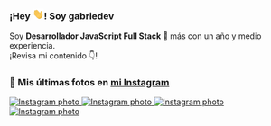 <h3>¡Hey <img src="https://raw.githubusercontent.com/ABSphreak/ABSphreak/master/gifs/Hi.gif" width="20px" decondig="async">! Soy gabriedev</h3>

<p>Soy <strong>Desarrollador JavaScript Full Stack 🚀</strong> más con un año y medio experiencia.<br />¡Revisa mi contenido 👇!</p>

### 📸 Mis últimas fotos en [mi Instagram](https://instagram.com/gabrie.dev)


<a href='https://instagram.com/p/CtruQitPJU1' target='_blank'>
  <img width='20%' src='https://scontent-lhr8-1.cdninstagram.com/v/t51.2885-15/354557634_595647665883083_2498794285121939883_n.jpg?stp=dst-jpg_e15_fr_s1080x1080&_nc_ht=scontent-lhr8-1.cdninstagram.com&_nc_cat=111&_nc_ohc=WD-3fWjeLWEAX-hTVCi&edm=APU89FABAAAA&ccb=7-5&oh=00_AfDAR6bbNS2pUzzb3bx5guPLkFBputTD0OdqVAEztYgF6w&oe=64A10763&_nc_sid=bc0c2c' alt='Instagram photo' />
</a>
<a href='https://instagram.com/p/CtrtZEhvfjK' target='_blank'>
  <img width='20%' src='https://scontent-lhr8-2.cdninstagram.com/v/t51.2885-15/354566352_1280061536273536_3184760590463359796_n.jpg?stp=dst-jpg_e15&_nc_ht=scontent-lhr8-2.cdninstagram.com&_nc_cat=104&_nc_ohc=dArtlBz7fR4AX_t9T-0&edm=APU89FABAAAA&ccb=7-5&oh=00_AfBmHzcZXy6HkS5I2R0NruzhDof-b9Sa_-o5rOwCtF2YLA&oe=64A06C5C&_nc_sid=bc0c2c' alt='Instagram photo' />
</a>
<a href='https://instagram.com/p/CtDUXiGIwfW' target='_blank'>
  <img width='20%' src='https://scontent-lhr8-1.cdninstagram.com/v/t51.2885-15/350888316_2281662725376540_4082540287140756007_n.jpg?stp=dst-jpg_e15&_nc_ht=scontent-lhr8-1.cdninstagram.com&_nc_cat=100&_nc_ohc=YsMNo_h5YdYAX95GkQA&edm=APU89FABAAAA&ccb=7-5&oh=00_AfB8NcxCmh6DkFWXSuNi1skxdHRwt3UPcKPpR2Co71La3Q&oe=649F3258&_nc_sid=bc0c2c' alt='Instagram photo' />
</a>
<a href='https://instagram.com/p/CoTfm_INWyt' target='_blank'>
  <img width='20%' src='https://scontent-lhr8-1.cdninstagram.com/v/t51.2885-15/321050480_935030397667260_4356312353538439528_n.jpg?stp=dst-jpg_e15&_nc_ht=scontent-lhr8-1.cdninstagram.com&_nc_cat=100&_nc_ohc=S7vqQY7mmMUAX8Sk7oA&edm=APU89FABAAAA&ccb=7-5&oh=00_AfD021eM8S4M20hgLYe3v6GDcKYJaAeBjixS_mJadHJ1WA&oe=64A0EED7&_nc_sid=bc0c2c' alt='Instagram photo' />
</a>
